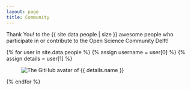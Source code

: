 ```yaml
---
layout: page
title: Community
---
```


Thank You! to the {{ site.data.people | size }} awesome people who participate in or contribute to the Open Science Community Delft!

<div class="community">
{% for user in site.data.people %}
  {% assign username = user[0] %}
  {% assign details = user[1] %}
<div class="card people-card" id="{{ username }}">
  <div class="card-content">
    <div class="media">
      <div class="media-left people-card-avatar">
        <figure class="image is-48x48">
          <img
            class="is-rounded"
            src="https://avatars.githubusercontent.com/{{ username }}"
            alt="The GitHub avatar of {{ details.name }}"
          />
        </figure>
      </div>
    </div>
  </div>
</div>
{% endfor %}
</div>
